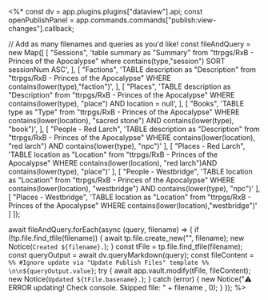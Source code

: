 
<%*
const dv = app.plugins.plugins["dataview"].api;
const openPublishPanel = app.commands.commands["publish:view-changes"].callback;

// Add as many filenames and queries as you'd like!
const fileAndQuery = new Map([
  [
    "Sessions",
    'table summary as "Summary" from "ttrpgs/RxB - Princes of the Apocalypse" where contains(type,"session") SORT sessionNum ASC',
  ],
  [
    "Factions",
    'TABLE description as "Description" from "ttrpgs/RxB - Princes of the Apocalypse" WHERE contains(lower(type),"faction")',
  ],
  [
    "Places",
    'TABLE description as "Description" from "ttrpgs/RxB - Princes of the Apocalypse" WHERE contains(lower(type), "place") AND location = null',
  ],
  [
    "Books",
    'TABLE type as "Type" from "ttrpgs/RxB - Princes of the Apocalypse" WHERE contains(lower(location), "sacred stone") AND contains(lower(type), "book")',
  ],
  [
    "People - Red Larch",
    'TABLE description as "Description" from "ttrpgs/RxB - Princes of the Apocalypse" WHERE contains(lower(location), "red larch") AND contains(lower(type), "npc")'
  ],
  [
    "Places - Red Larch",
    'TABLE location as "Location" from "ttrpgs/RxB - Princes of the Apocalypse" WHERE contains(lower(location), "red larch")AND contains(lower(type), "place")'
  ],
  [
    "People - Westbridge",
    'TABLE location as "Location" from "ttrpgs/RxB - Princes of the Apocalypse" WHERE contains(lower(location), "westbridge") AND contains(lower(type), "npc")'
  ],
  [
    "Places - Westbridge",
    'TABLE location as "Location" from "ttrpgs/RxB - Princes of the Apocalypse" WHERE contains(lower(location),"westbridge")'
  ]
]);

await fileAndQuery.forEach(async (query, filename) => {
  if (!tp.file.find_tfile(filename)) {
    await tp.file.create_new("", filename);
    new Notice(`Created ${filename}.`);
  }
  const tFile = tp.file.find_tfile(filename);
  const queryOutput = await dv.queryMarkdown(query);
  const fileContent = `%% #Ignore update via "Update Publish Files" template %% \n\n${queryOutput.value}`;
  try {
    await app.vault.modify(tFile, fileContent);
    new Notice(`Updated ${tFile.basename}.`);
  } catch (error) {
    new Notice("⚠️ ERROR updating! Check console. Skipped file: " + filename , 0);
  }
});
%>






